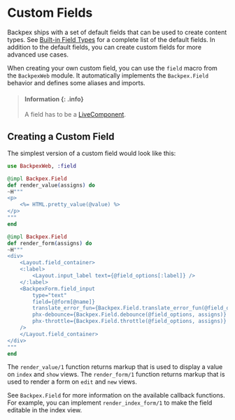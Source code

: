 # Custom Fields

Backpex ships with a set of default fields that can be used to create content types. See [Built-in Field Types](what-is-a-field.md#built-in-field-types) for a complete list of the default fields. In addition to the default fields, you can create custom fields for more advanced use cases.

When creating your own custom field, you can use the `field` macro from the `BackpexWeb` module. It automatically implements the `Backpex.Field` behavior and defines some aliases and imports.

> #### Information {: .info}
>
> A field has to be a [LiveComponent](https://hexdocs.pm/phoenix_live_view/Phoenix.LiveComponent.html).

## Creating a Custom Field

The simplest version of a custom field would look like this:

```elixir
use BackpexWeb, :field

@impl Backpex.Field
def render_value(assigns) do
~H"""
<p>
    <%= HTML.pretty_value(@value) %>
</p>
"""
end

@impl Backpex.Field
def render_form(assigns) do
~H"""
<div>
    <Layout.field_container>
    <:label>
        <Layout.input_label text={@field_options[:label]} />
    </:label>
    <BackpexForm.field_input
        type="text"
        field={@form[@name]}
        translate_error_fun={Backpex.Field.translate_error_fun(@field_options, assigns)}
        phx-debounce={Backpex.Field.debounce(@field_options, assigns)}
        phx-throttle={Backpex.Field.throttle(@field_options, assigns)}
    />
    </Layout.field_container>
</div>
"""
end
```

The `render_value/1` function returns markup that is used to display a value on `index` and `show` views.
The `render_form/1` function returns markup that is used to render a form on `edit` and `new` views.

See `Backpex.Field` for more information on the available callback functions. For example, you can implement `render_index_form/1` to make the field editable in the index view.
